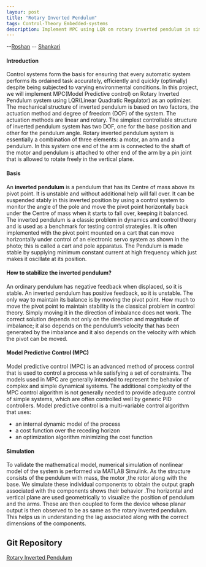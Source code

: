 ```yaml
---
layour: post
title: "Rotary Inverted Pendulum"
tags: Control-Theory Embedded-systems
description: Implement MPC using LQR on rotary inverted pendulum in simulation and hardware
---
```


--[Roshan](https://github.com/RoshAd-06)
-- [Shankari](https://github.com/Shankari02) 

#### Introduction 
Control systems form the basis for ensuring that every automatic system performs its ordained task accurately, efficiently and quickly (optimally) despite being subjected to varying environmental conditions. In this project, we will implement MPC(Model Predictive control) on Rotary Inverted Pendulum system using LQR(Linear Quadratic Regulator) as an optimizer. The mechanical structure of inverted pendulum is based on two factors, the actuation method and degree of freedom (DOF) of the system. The actuation methods are linear and rotary. The simplest controllable structure of inverted pendulum system has two DOF, one for the base position and other for the pendulum angle. 
 Rotary inverted pendulum system is essentially a combination of three elements: a motor, an arm and a pendulum. In this system one end of the arm is connected to the shaft of the motor and pendulum is attached to other end of the arm by a pin joint that is allowed to rotate freely in the vertical plane.
#### Basis
An **inverted pendulum** is a pendulum that has its Centre of mass above its pivot point. It is unstable and without additional help will fall over. It can be suspended stably in this inverted position by using a control system to monitor the angle of the pole and move the pivot point horizontally back under the Centre of mass when it starts to fall over, keeping it balanced. The inverted pendulum is a classic problem in dynamics and control theory and is used as a benchmark for testing control strategies. It is often implemented with the pivot point mounted on a cart that can move horizontally under control of an electronic servo system as shown in the photo; this is called a cart and pole apparatus. The Pendulum is made stable by supplying 
minimum constant current at high frequency which just makes it oscillate at its position.
#### How to stabilize the inverted pendulum? 
An ordinary pendulum has negative feedback when displaced, so it is stable. An inverted pendulum has positive feedback, so it is unstable. The only way to maintain its balance is by moving the pivot point. How much to move the pivot point to maintain stability is the classical problem in control theory. Simply moving it in the direction of imbalance does not work. The correct solution depends not only on the direction and magnitude of imbalance; it also depends on the pendulum’s velocity that has been generated by the imbalance and it also depends on the velocity with which the pivot can be moved. 
#### Model Predictive Control (MPC) 
Model predictive control (MPC) is an advanced method of process control that is used to control a process while satisfying a set of constraints. The models used in MPC are generally intended to represent the behavior of complex and simple dynamical systems. The additional complexity of the MPC control algorithm is not generally needed to provide adequate control of simple systems, which are often controlled well by generic PID controllers. Model predictive control is a multi-variable control algorithm that uses: 
- an internal dynamic model of the process 
- a cost function over the receding horizon
- an optimization algorithm minimizing the cost function
#### Simulation
To validate the mathematical model, numerical simulation of nonlinear model of the system is performed via MATLAB Simulink. As the structure consists of the pendulum with mass, the motor ,the rotor along with the base. We  simulate these individual components to obtain the output graph associated with the components shows their behavior .The horizontal and vertical plane are used geometrically to visualize the position of pendulum and the arms.  These are then coupled to form the device whose planar output is then observed to be as same as the rotary inverted pendulum.  This helps us in understanding the lag associated along with the correct dimensions of the components.

## Git Repository
[Rotary Inverted Pendulum](https://github.com/Shankari02/Rotary_Inverted_Pendulum_Using_MPC_and_LQR)
